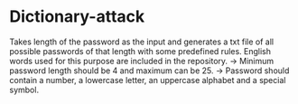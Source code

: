 # Dictionary-attack
Takes length of the password as the input and generates a txt file of all possible passwords of that length with some predefined rules. English words used for this purpose are included in the repository. 
-> Minimum password length should be 4 and maximum can be 25.
-> Password should contain a number, a lowercase letter, an uppercase alphabet and a special symbol.
